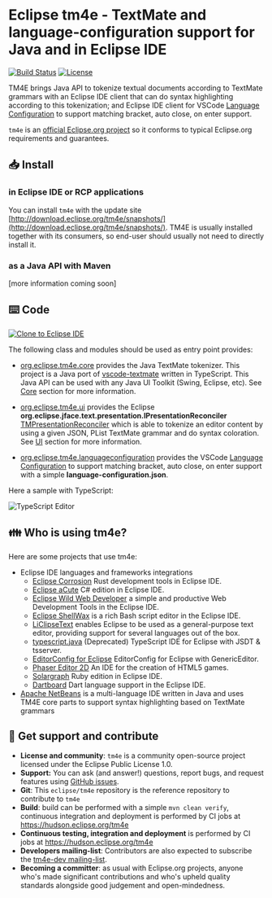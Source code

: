 # Eclipse tm4e - TextMate and language-configuration support for Java and in Eclipse IDE

[![Build Status](https://github.com/eclipse/tm4e/actions/workflows/build.yml/badge.svg)](https://github.com/eclipse/tm4e/actions/workflows/build.yml)
[![License](https://img.shields.io/github/license/eclipse/tm4e.svg?color=blue)](LICENSE)

TM4E brings Java API to tokenize textual documents according to TextMate grammars with an Eclipse IDE client that can do syntax highlighting according to this tokenization; and Eclipse IDE client for  VSCode [Language Configuration](https://code.visualstudio.com/docs/extensionAPI/extension-points#_contributeslanguages) to support matching bracket, auto close, on enter support.

`tm4e` is an [official Eclipse.org project](https://projects.eclipse.org/projects/technology.tm4e) so it conforms to typical Eclipse.org requirements and guarantees.

## 📥 Install

### in Eclipse IDE or RCP applications

You can install `tm4e` with the update site [http://download.eclipse.org/tm4e/snapshots/](http://download.eclipse.org/tm4e/snapshots/). TM4E is usually installed together with its consumers, so end-user should usually not need to directly install it.

### as a Java API with Maven

[more information coming soon]

## ⌨️ Code

<a href="https://mickaelistria.github.io/redirctToEclipseIDECloneCommand/redirect.html"><img src="https://mickaelistria.github.io/redirctToEclipseIDECloneCommand/cloneToEclipseBadge.png" alt="Clone to Eclipse IDE"/></a>

The following class and modules should be used as entry point provides:

 * [org.eclipse.tm4e.core](https://github.com/eclipse/tm4e/tree/master/org.eclipse.tm4e.core) provides the Java TextMate tokenizer. This project is a Java port of [vscode-textmate](https://github.com/Microsoft/vscode-textmate) written in TypeScript. This Java API can be used with any Java UI Toolkit (Swing, Eclipse, etc). See [Core](https://github.com/eclipse/tm4e/wiki/Core) section for more information.

 * [org.eclipse.tm4e.ui](https://github.com/eclipse/tm4e/tree/master/org.eclipse.tm4e.ui) provides the Eclipse **org.eclipse.jface.text.presentation.IPresentationReconciler** [TMPresentationReconciler](https://github.com/eclipse/tm4e/blob/master/org.eclipse.tm4e.ui/src/main/java/org/eclipse/tm4e/ui/text/TMPresentationReconciler.java) which is able to tokenize an editor content by using a given JSON, PList TextMate grammar and do syntax coloration. See [UI](https://github.com/eclipse/tm4e/wiki/UI) section for more information.

 * [org.eclipse.tm4e.languageconfiguration](https://github.com/eclipse/tm4e/tree/master/org.eclipse.tm4e.languageconfiguration) provides the VSCode [Language Configuration](https://code.visualstudio.com/docs/extensionAPI/extension-points#_contributeslanguages) to support matching bracket, auto close, on enter support with a simple **language-configuration.json**.
 
Here a sample with TypeScript:

![TypeScript Editor](https://github.com/eclipse/tm4e/wiki/images/TypeScriptEditor.png)

## 👪 Who is using tm4e?

Here are some projects that use tm4e:

* Eclipse IDE languages and frameworks integrations
	* [Eclipse Corrosion](https://github.com/eclipse/corrosion) Rust development tools in Eclipse IDE.
	* [Eclipse aCute](https://github.com/eclipse/aCute) C# edition in Eclipse IDE.
	* [Eclipse Wild Web Developer](https://github.com/eclipse/wildwebdeveloper) a simple and productive Web Development Tools in the Eclipse IDE.
	* [Eclipse ShellWax](https://github.com/eclipse/shellwax) is a rich Bash script editor in the Eclipse IDE.
	* [LiClipseText](http://www.liclipse.com/text/) enables Eclipse to be used as a general-purpose text editor, providing support for several languages out of the box.
	* [typescript.java](https://github.com/angelozerr/typescript.java) (Deprecated) TypeScript IDE for Eclipse with JSDT & tsserver.
	* [EditorConfig for Eclipse](https://github.com/angelozerr/ec4e) EditorConfig for Eclipse with GenericEditor.
	* [Phaser Editor 2D](https://phasereditor2d.com) An IDE for the creation of HTML5 games.
	* [Solargraph](https://github.com/PyvesB/eclipse-solargraph) Ruby edition in Eclipse IDE.
	* [Dartboard](https://github.com/eclipse/dartboard) Dart language support in the Eclipse IDE.
* [Apache NetBeans](https://github.com/apache/netbeans) is a multi-language IDE written in Java and uses TM4E core parts to support syntax highlighting based on TextMate grammars
 
## 👷 Get support and contribute

* **License and community**: `tm4e` is a community open-source project licensed under the Eclipse Public License 1.0.
* **Support:** You can ask (and answer!) questions, report bugs, and request features using [GitHub issues](http://github.com/eclipse/tm4e/issues).
* **Git**: This `eclipse/tm4e` repository is the reference repository to contribute to `tm4e`
* **Build**: build can be performed with a simple `mvn clean verify`, continuous integration and deployment is performed by CI jobs at https://hudson.eclipse.org/tm4e
* **Continuous testing, integration and deployment**  is performed by CI jobs at https://hudson.eclipse.org/tm4e
* **Developers mailing-list**: Contributors are also expected to subscribe the [tm4e-dev mailing-list](https://dev.eclipse.org/mailman/listinfo/tm4e-dev).
* **Becoming a committer**: as usual with Eclipse.org projects, anyone who's made significant contributions and who's upheld quality standards alongside good judgement and open-mindedness.
